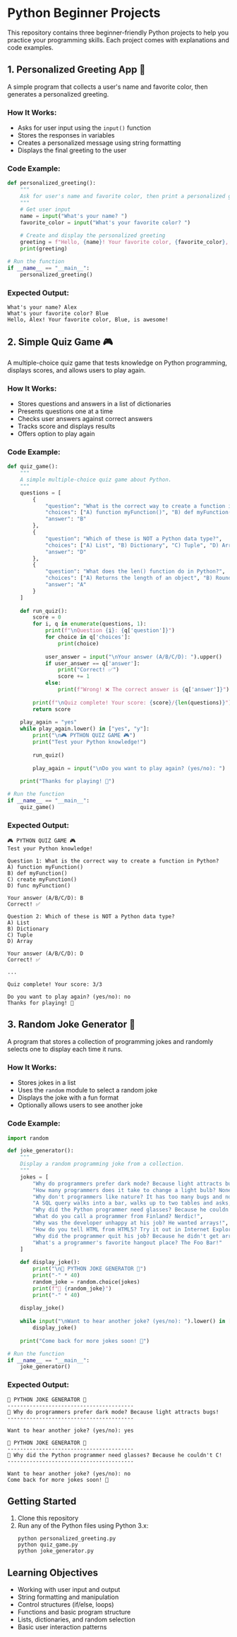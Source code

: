 # Python Beginner Projects

This repository contains three beginner-friendly Python projects to help you practice your programming skills. Each project comes with explanations and code examples.

## 1. Personalized Greeting App 👋

A simple program that collects a user's name and favorite color, then generates a personalized greeting.

### How It Works:
- Asks for user input using the `input()` function
- Stores the responses in variables
- Creates a personalized message using string formatting
- Displays the final greeting to the user

### Code Example:

```python
def personalized_greeting():
    """
    Ask for user's name and favorite color, then print a personalized greeting.
    """
    # Get user input
    name = input("What's your name? ")
    favorite_color = input("What's your favorite color? ")
    
    # Create and display the personalized greeting
    greeting = f"Hello, {name}! Your favorite color, {favorite_color}, is awesome!"
    print(greeting)

# Run the function
if __name__ == "__main__":
    personalized_greeting()
```

### Expected Output:
```
What's your name? Alex
What's your favorite color? Blue
Hello, Alex! Your favorite color, Blue, is awesome!
```

## 2. Simple Quiz Game 🎮

A multiple-choice quiz game that tests knowledge on Python programming, displays scores, and allows users to play again.

### How It Works:
- Stores questions and answers in a list of dictionaries
- Presents questions one at a time
- Checks user answers against correct answers
- Tracks score and displays results
- Offers option to play again

### Code Example:

```python
def quiz_game():
    """
    A simple multiple-choice quiz game about Python.
    """
    questions = [
        {
            "question": "What is the correct way to create a function in Python?",
            "choices": ["A) function myFunction()", "B) def myFunction()", "C) create myFunction()", "D) func myFunction()"],
            "answer": "B"
        },
        {
            "question": "Which of these is NOT a Python data type?",
            "choices": ["A) List", "B) Dictionary", "C) Tuple", "D) Array"],
            "answer": "D"
        },
        {
            "question": "What does the len() function do in Python?",
            "choices": ["A) Returns the length of an object", "B) Rounds a number down", "C) Creates a new list", "D) Converts to lowercase"],
            "answer": "A"
        }
    ]
    
    def run_quiz():
        score = 0
        for i, q in enumerate(questions, 1):
            print(f"\nQuestion {i}: {q['question']}")
            for choice in q['choices']:
                print(choice)
            
            user_answer = input("\nYour answer (A/B/C/D): ").upper()
            if user_answer == q['answer']:
                print("Correct! ✅")
                score += 1
            else:
                print(f"Wrong! ❌ The correct answer is {q['answer']}")
        
        print(f"\nQuiz complete! Your score: {score}/{len(questions)}")
        return score
    
    play_again = "yes"
    while play_again.lower() in ["yes", "y"]:
        print("\n🎮 PYTHON QUIZ GAME 🎮")
        print("Test your Python knowledge!")
        
        run_quiz()
        
        play_again = input("\nDo you want to play again? (yes/no): ")
    
    print("Thanks for playing! 👋")

# Run the function
if __name__ == "__main__":
    quiz_game()
```

### Expected Output:
```
🎮 PYTHON QUIZ GAME 🎮
Test your Python knowledge!

Question 1: What is the correct way to create a function in Python?
A) function myFunction()
B) def myFunction()
C) create myFunction()
D) func myFunction()

Your answer (A/B/C/D): B
Correct! ✅

Question 2: Which of these is NOT a Python data type?
A) List
B) Dictionary
C) Tuple
D) Array

Your answer (A/B/C/D): D
Correct! ✅

...

Quiz complete! Your score: 3/3

Do you want to play again? (yes/no): no
Thanks for playing! 👋
```

## 3. Random Joke Generator 🤣

A program that stores a collection of programming jokes and randomly selects one to display each time it runs.

### How It Works:
- Stores jokes in a list
- Uses the `random` module to select a random joke
- Displays the joke with a fun format
- Optionally allows users to see another joke

### Code Example:

```python
import random

def joke_generator():
    """
    Display a random programming joke from a collection.
    """
    jokes = [
        "Why do programmers prefer dark mode? Because light attracts bugs!",
        "How many programmers does it take to change a light bulb? None, that's a hardware problem!",
        "Why don't programmers like nature? It has too many bugs and no debugging tool!",
        "A SQL query walks into a bar, walks up to two tables and asks, 'Can I join you?'",
        "Why did the Python programmer need glasses? Because he couldn't C!",
        "What do you call a programmer from Finland? Nerdic!",
        "Why was the developer unhappy at his job? He wanted arrays!",
        "How do you tell HTML from HTML5? Try it out in Internet Explorer. If it doesn't work, it's HTML5!",
        "Why did the programmer quit his job? Because he didn't get arrays!",
        "What's a programmer's favorite hangout place? The Foo Bar!"
    ]
    
    def display_joke():
        print("\n🤣 PYTHON JOKE GENERATOR 🤣")
        print("-" * 40)
        random_joke = random.choice(jokes)
        print(f"🐍 {random_joke}")
        print("-" * 40)
    
    display_joke()
    
    while input("\nWant to hear another joke? (yes/no): ").lower() in ["yes", "y"]:
        display_joke()
    
    print("Come back for more jokes soon! 👋")

# Run the function
if __name__ == "__main__":
    joke_generator()
```

### Expected Output:
```
🤣 PYTHON JOKE GENERATOR 🤣
----------------------------------------
🐍 Why do programmers prefer dark mode? Because light attracts bugs!
----------------------------------------

Want to hear another joke? (yes/no): yes

🤣 PYTHON JOKE GENERATOR 🤣
----------------------------------------
🐍 Why did the Python programmer need glasses? Because he couldn't C!
----------------------------------------

Want to hear another joke? (yes/no): no
Come back for more jokes soon! 👋
```

## Getting Started

1. Clone this repository
2. Run any of the Python files using Python 3.x:
   ```
   python personalized_greeting.py
   python quiz_game.py
   python joke_generator.py
   ```

## Learning Objectives

- Working with user input and output
- String formatting and manipulation
- Control structures (if/else, loops)
- Functions and basic program structure
- Lists, dictionaries, and random selection
- Basic user interaction patterns
